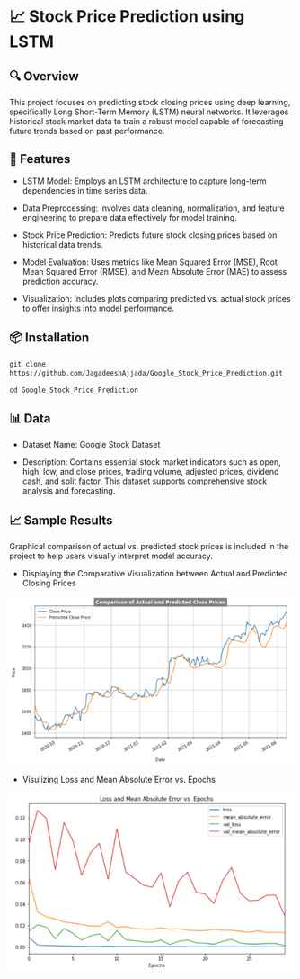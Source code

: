 # 📈 Stock Price Prediction using LSTM

## 🔍 Overview
This project focuses on predicting stock closing prices using deep learning, specifically Long Short-Term Memory (LSTM) neural networks. It leverages historical stock market data to train a robust model capable of forecasting future trends based on past performance.

## 🚀 Features
- LSTM Model: Employs an LSTM architecture to capture long-term dependencies in time series data.

- Data Preprocessing: Involves data cleaning, normalization, and feature engineering to prepare data effectively for model training.

- Stock Price Prediction: Predicts future stock closing prices based on historical data trends.

- Model Evaluation: Uses metrics like Mean Squared Error (MSE), Root Mean Squared Error (RMSE), and Mean Absolute Error (MAE) to assess prediction accuracy.

- Visualization: Includes plots comparing predicted vs. actual stock prices to offer insights into model performance.

## 📦 Installation

```commandline
git clone https://github.com/JagadeeshAjjada/Google_Stock_Price_Prediction.git
```

```commandline
cd Google_Stock_Price_Prediction
```

## 📊 Data
- Dataset Name: Google Stock Dataset

- Description:
Contains essential stock market indicators such as open, high, low, and close prices, trading volume, adjusted prices, dividend cash, and split factor. This dataset supports comprehensive stock analysis and forecasting.

## 📈 Sample Results
Graphical comparison of actual vs. predicted stock prices is included in the project to help users visually interpret model accuracy.

- Displaying the Comparative Visualization between Actual and Predicted Closing Prices

<p align ="center">
    <img src="/results/result1.png" width="1000" />
    <em></em>
</p>

- Visulizing Loss and Mean Absolute Error vs. Epochs

<p align ="center">
    <img src="/results/result2.png" width="1000" />
    <em></em>
</p>
